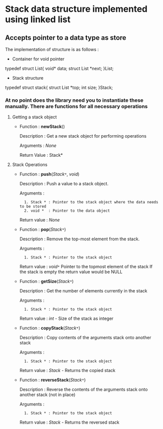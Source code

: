 # Stack data structure implemented using linked list

## Accepts pointer to a data type as store

The implementation of structure is as follows : 

* Container for void pointer

typedef struct List{
	void* data;
	struct List *next;
}List; 

* Stack structure

typedef struct stack{
	struct List *top;
	int size;
}Stack; 

### At no point does the library need you to instantiate these manually. There are functions for all necessary operations

1. Getting a stack object

    * Function : **newStack**()

        Description : Get a new stack object for performing operations
        
        Arguments : *None*
        
        Return Value : Stack*

    
2. Stack Operations

    * Function : **push**(*Stack`*`*, *void*)

        Description : Push a value to a stack object.

        Arguments : 

            1. Stack * : Pointer to the stack object where the data needs to be stored
            2. void *  : Pointer to the data object

        Return value : *None*



    * Function : **pop**(*Stack`*`*)

        Description : Remove the top-most element from the stack.

        Arguments : 

            1. Stack * : Pointer to the stack object 

        Return value : *void`*`* 
            Pointer to the topmost element of the stack
            If the stack is empty the return value would be NULL



    * Function : **getSize**(*Stack`*`*)

        Description : Get the number of elements currently in the stack

        Arguments : 

            1. Stack * : Pointer to the stack object 

        Return value : *int* - Size of the stack as integer



    * Function : **copyStack**(*Stack`*`*)

        Description : Copy contents of the arguments stack onto another stack

        Arguments : 

            1. Stack * : Pointer to the stack object 

        Return value : *Stack* - Returns the copied stack



    * Function : **reverseStack**(*Stack`*`*)

        Description : Reverse the contents of the arguments stack onto another stack (not in place)

        Arguments : 

            1. Stack * : Pointer to the stack object 

        Return value : *Stack* - Returns the reversed stack